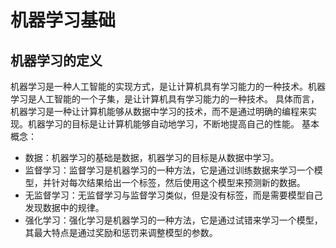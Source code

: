 # 机器学习基础


## 机器学习的定义
机器学习是一种人工智能的实现方式，是让计算机具有学习能力的一种技术。机器学习是人工智能的一个子集，是让计算机具有学习能力的一种技术。
具体而言，机器学习是一种让计算机能够从数据中学习的技术，而不是通过明确的编程来实现。机器学习的目标是让计算机能够自动地学习，不断地提高自己的性能。
基本概念：
- 数据：机器学习的基础是数据，机器学习的目标是从数据中学习。
- 监督学习：监督学习是机器学习的一种方法，它是通过训练数据来学习一个模型，并针对每次结果给出一个标签，然后使用这个模型来预测新的数据。
- 无监督学习：无监督学习与监督学习类似，但是没有标签，而是需要模型自己发现数据中的规律。
- 强化学习：强化学习是机器学习的一种方法，它是通过试错来学习一个模型，其最大特点是通过奖励和惩罚来调整模型的参数。

